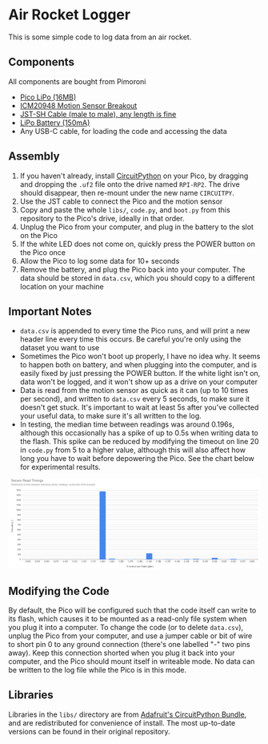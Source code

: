 # Air Rocket Logger
This is some simple code to log data from an air rocket.

## Components
All components are bought from Pimoroni
- [Pico LiPo (16MB)](https://shop.pimoroni.com/products/pimoroni-pico-lipo?variant=39335427080275)
- [ICM20948 Motion Sensor Breakout](https://shop.pimoroni.com/products/icm20948?variant=27843993960531)
- [JST-SH Cable (male to male), any length is fine](https://shop.pimoroni.com/products/jst-sh-cable-qwiic-stemma-qt-compatible?variant=31910609813587)
- [LiPo Battery (150mA)](https://shop.pimoroni.com/products/lipo-battery-pack?variant=20429081991)
- Any USB-C cable, for loading the code and accessing the data

## Assembly
1. If you haven't already, install [CircuitPython](https://circuitpython.org/board/pimoroni_picolipo_16mb/) on your Pico, by dragging and dropping the `.uf2` file onto the drive named `RPI-RP2`. The drive should disappear, then re-mount under the new name `CIRCUITPY`.
2. Use the JST cable to connect the Pico and the motion sensor
3. Copy and paste the whole `libs/`, `code.py`, and `boot.py` from this repository to the Pico's drive, ideally in that order.
4. Unplug the Pico from your computer, and plug in the battery to the slot on the Pico
5. If the white LED does not come on, quickly press the POWER button on the Pico once
6. Allow the Pico to log some data for 10+ seconds
7. Remove the battery, and plug the Pico back into your computer. The data should be stored in `data.csv`, which you should copy to a different location on your machine

## Important Notes
- `data.csv` is appended to every time the Pico runs, and will print a new header line every time this occurs. Be careful you're only using the dataset you want to use
- Sometimes the Pico won't boot up properly, I have no idea why. It seems to happen both on battery, and when plugging into the computer, and is easily fixed by just pressing the POWER button. If the white light isn't on, data won't be logged, and it won't show up as a drive on your computer
- Data is read from the motion sensor as quick as it can (up to 10 times per second), and written to `data.csv` every 5 seconds, to make sure it doesn't get stuck. It's important to wait at least 5s after you've collected your useful data, to make sure it's all written to the log.
- In testing, the median time between readings was around 0.196s, although this occasionally has a spike of up to 0.5s when writing data to the flash. This spike can be reduced by modifying the timeout on line 20 in `code.py` from 5 to a higher value, although this will also affect how long you have to wait before depowering the Pico. See the chart below for experimental results.

![Chart showing time gap between individual sensor readings, which mostly fall at 0.200 seconds](time-frequency.png)

## Modifying the Code
By default, the Pico will be configured such that the code itself can write to its flash, which causes it to be mounted as a read-only file system when you plug it into a computer. To change the code (or to delete `data.csv`), unplug the Pico from your computer, and use a jumper cable or bit of wire to short pin 0 to any ground connection (there's one labelled "-" two pins away). Keep this connection shorted when you plug it back into your computer, and the Pico should mount itself in writeable mode. No data can be written to the log file while the Pico is in this mode.

## Libraries
Libraries in the `libs/` directory are from [Adafruit's CircuitPython Bundle](https://github.com/adafruit/Adafruit_CircuitPython_Bundle), and are redistributed for convenience of install. The most up-to-date versions can be found in their original repository.